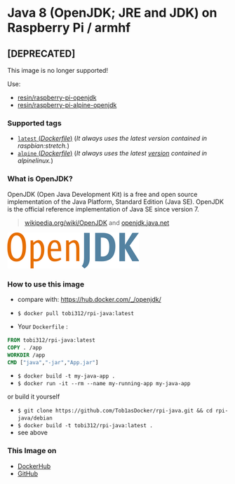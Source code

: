 # Java 8 (OpenJDK; JRE and JDK) on Raspberry Pi / armhf

## [DEPRECATED] 

This image is no longer supported!  

Use:  
* [resin/raspberry-pi-openjdk](https://hub.docker.com/r/resin/raspberry-pi-openjdk/)
* [resin/raspberry-pi-alpine-openjdk](https://hub.docker.com/r/resin/raspberry-pi-alpine-openjdk/)

### Supported tags
-	[`latest` (*Dockerfile*)](https://github.com/Tob1asDocker/rpi-java/blob/master/debian/Dockerfile) (*It always uses the latest version contained in raspbian:stretch.*)
-	[`alpine` (*Dockerfile*)](https://github.com/Tob1asDocker/rpi-java/blob/master/alpine/Dockerfile) (*It always uses the latest [version](https://pkgs.alpinelinux.org/package/v3.6/community/armhf/openjdk8) contained in alpinelinux.*)

### What is OpenJDK?
OpenJDK (Open Java Development Kit) is a free and open source implementation of the Java Platform, Standard Edition (Java SE). OpenJDK is the official reference implementation of Java SE since version 7.
> [wikipedia.org/wiki/OpenJDK](http://en.wikipedia.org/wiki/OpenJDK) and [openjdk.java.net](http://openjdk.java.net/)

![logo](https://raw.githubusercontent.com/docker-library/docs/master/openjdk/logo.png)

### How to use this image

* compare with: https://hub.docker.com/_/openjdk/

* ``` $ docker pull tobi312/rpi-java:latest ```
* Your ``` Dockerfile ``` :
```Dockerfile
FROM tobi312/rpi-java:latest
COPY . /app
WORKDIR /app
CMD ["java","-jar","App.jar"]
```
* ``` $ docker build -t my-java-app . ```
* ``` $ docker run -it --rm --name my-running-app my-java-app ```

or build it yourself
* ``` $ git clone https://github.com/Tob1asDocker/rpi-java.git && cd rpi-java/debian ```
* ``` $ docker build -t tobi312/rpi-java:latest . ``` 
* see above

### This Image on
* [DockerHub](https://hub.docker.com/r/tobi312/rpi-java/)
* [GitHub](https://github.com/Tob1asDocker/rpi-java)
